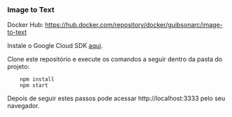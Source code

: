 ### Image to Text

Docker Hub: https://hub.docker.com/repository/docker/guibsonarc/image-to-text

Instale o Google Cloud SDK [aqui](https://cloud.google.com/sdk/docs/quickstart-debian-ubuntu).

Clone este repositório e execute os comandos a seguir dentro da pasta do projeto:
```
    npm install
    npm start
```

Depois de seguir estes passos pode acessar http://localhost:3333 pelo seu navegador.
